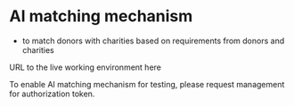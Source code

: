 # AI matching mechanism
  - to match donors with charities based on requirements from donors and charities

URL to the live working environment here

To enable AI matching mechanism for testing, please request management for authorization token.

